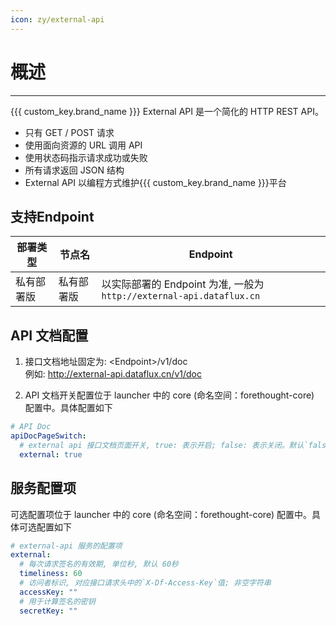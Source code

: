 ```yaml
---
icon: zy/external-api
---
```

# 概述

---

{{{ custom_key.brand_name }}} External API 是一个简化的 HTTP REST API。

* 只有 GET / POST 请求
* 使用面向资源的 URL 调用 API
* 使用状态码指示请求成功或失败
* 所有请求返回 JSON 结构
* External API 以编程方式维护{{{ custom_key.brand_name }}}平台

## 支持Endpoint

| 部署类型  | 节点名       | Endpoint                |
|-------|-----------|-------------------------|
| 私有部署版 | 私有部署版     | 以实际部署的 Endpoint 为准, 一般为`http://external-api.dataflux.cn` |

## API 文档配置

1. 接口文档地址固定为: \<Endpoint>/v1/doc <br/>
例如: http://external-api.dataflux.cn/v1/doc

3. API 文档开关配置位于 launcher 中的 core (命名空间：forethought-core) 配置中。具体配置如下
```yaml
# API Doc
apiDocPageSwitch:
  # external api 接口文档页面开关, true: 表示开启; false: 表示关闭。默认`false`
  external: true

```

## 服务配置项

可选配置项位于 launcher 中的 core (命名空间：forethought-core) 配置中。具体可选配置如下
```yaml
# external-api 服务的配置项
external:
  # 每次请求签名的有效期, 单位秒, 默认 60秒
  timeliness: 60
  # 访问者标识, 对应接口请求头中的`X-Df-Access-Key`值; 非空字符串
  accessKey: ""
  # 用于计算签名的密钥
  secretKey: ""

```

